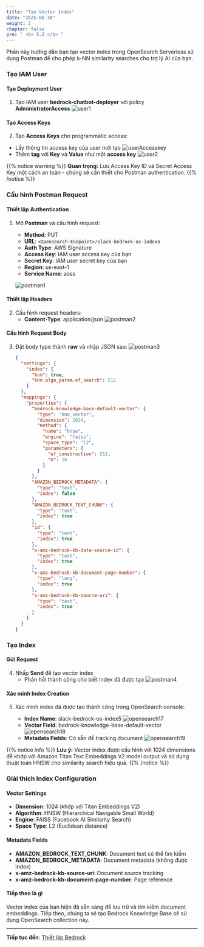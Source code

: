 ```yaml
---
title: "Tạo Vector Index"
date: "2025-06-30"
weight: 2
chapter: false
pre: " <b> 5.2 </b> "
---
```


Phần này hướng dẫn bạn tạo vector index trong OpenSearch Serverless sử dụng Postman để cho phép k-NN similarity searches cho trợ lý AI của bạn.

### Tạo IAM User

#### Tạo Deployment User

1. Tạo IAM user **bedrock-chatbot-deployer** với policy **AdministratorAccess**
   ![user1](/images/5-opensearch/5.2-vector_index/user1.png?width=90pc)

#### Tạo Access Keys

2. Tạo **Access Keys** cho programmatic access:

- Lấy thông tin access key của user mới tạo
  ![userAccesskey](/images/5-opensearch/5.2-vector_index/user2.png?width=90pc)
- Thêm **tag** với **Key** và **Value** như một **access key**
  ![user2](/images/5-opensearch/5.2-vector_index/user3.png?width=90pc)

{{% notice warning %}}
**Quan trọng:** Lưu Access Key ID và Secret Access Key một cách an toàn - chúng sẽ cần thiết cho Postman authentication.
{{% /notice %}}

### Cấu hình Postman Request

#### Thiết lập Authentication

1. Mở **Postman** và cấu hình request:

   - **Method**: PUT
   - **URL**: `<Opensearch-Endpoint>/slack-bedrock-os-index5`
   - **Auth Type**: AWS Signature
   - **Access Key**: IAM user access key của bạn
   - **Secret Key**: IAM user secret key của bạn
   - **Region**: us-east-1
   - **Service Name**: aoss

   ![postman1](/images/5-opensearch/5.2-vector_index/postman1.png?width=90pc)

#### Thiết lập Headers

2. Cấu hình request headers:
   - **Content-Type**: application/json
     ![postman2](/images/5-opensearch/5.2-vector_index/postman2.png?width=90pc)

#### Cấu hình Request Body

3. Đặt body type thành **raw** và nhập JSON sau:
   ![postman3](/images/5-opensearch/5.2-vector_index/postman3.png?width=90pc)

   ```json
   {
     "settings": {
       "index": {
         "knn": true,
         "knn.algo_param.ef_search": 512
       }
     },
     "mappings": {
       "properties": {
         "bedrock-knowledge-base-default-vector": {
           "type": "knn_vector",
           "dimension": 1024,
           "method": {
             "name": "hnsw",
             "engine": "faiss",
             "space_type": "l2",
             "parameters": {
               "ef_construction": 512,
               "m": 16
             }
           }
         },
         "AMAZON_BEDROCK_METADATA": {
           "type": "text",
           "index": false
         },
         "AMAZON_BEDROCK_TEXT_CHUNK": {
           "type": "text",
           "index": true
         },
         "id": {
           "type": "text",
           "index": true
         },
         "x-amz-bedrock-kb-data-source-id": {
           "type": "text",
           "index": true
         },
         "x-amz-bedrock-kb-document-page-number": {
           "type": "long",
           "index": true
         },
         "x-amz-bedrock-kb-source-uri": {
           "type": "text",
           "index": true
         }
       }
     }
   }
   ```

### Tạo Index

#### Gửi Request

4. Nhấp **Send** để tạo vector index
   - Phản hồi thành công cho biết index đã được tạo
     ![postman4](/images/5-opensearch/5.2-vector_index/postman4.png?width=90pc)

#### Xác minh Index Creation

5. Xác minh index đã được tạo thành công trong OpenSearch console:

   - **Index Name**: slack-bedrock-os-index5
     ![opensearch17](/images/5-opensearch/5.2-vector_index/opensearch17.png?width=90pc)
   - **Vector Field**: bedrock-knowledge-base-default-vector
     ![opensearch18](/images/5-opensearch/5.2-vector_index/opensearch18.png?width=90pc)
   - **Metadata Fields**: Có sẵn để tracking document
     ![opensearch19](/images/5-opensearch/5.2-vector_index/opensearch19.png?width=90pc)

{{% notice info %}}
**Lưu ý:** Vector index được cấu hình với 1024 dimensions để khớp với Amazon Titan Text Embeddings V2 model output và sử dụng thuật toán HNSW cho similarity search hiệu quả.
{{% /notice %}}

### Giải thích Index Configuration

#### Vector Settings

- **Dimension**: 1024 (khớp với Titan Embeddings V2)
- **Algorithm**: HNSW (Hierarchical Navigable Small World)
- **Engine**: FAISS (Facebook AI Similarity Search)
- **Space Type**: L2 (Euclidean distance)

#### Metadata Fields

- **AMAZON_BEDROCK_TEXT_CHUNK**: Document text có thể tìm kiếm
- **AMAZON_BEDROCK_METADATA**: Document metadata (không được index)
- **x-amz-bedrock-kb-source-uri**: Document source tracking
- **x-amz-bedrock-kb-document-page-number**: Page reference

#### Tiếp theo là gì

Vector index của bạn hiện đã sẵn sàng để lưu trữ và tìm kiếm document embeddings. Tiếp theo, chúng ta sẽ tạo Bedrock Knowledge Base sẽ sử dụng OpenSearch collection này.

---

**Tiếp tục đến**: [Thiết lập Bedrock](../../6-bedrock_setup/)
